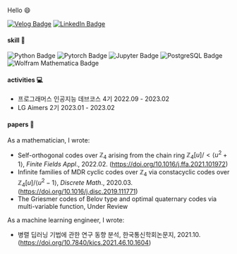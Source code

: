 Hello :smile:

[![Velog Badge](https://img.shields.io/badge/Velog-20C997?style=flat-square&logo=Velog&logoColor=white)](https://velog.io/@bandi12)
[![LinkedIn Badge](https://img.shields.io/badge/LinkedIn-Profile-informational?style=flat&logo=linkedin&logoColor=white&color=0D76A8)](https://www.linkedin.com/in/nayoungHan)

#### skill :wrench:
![Python Badge](https://img.shields.io/badge/Python-3776AB?style=flat-square&logo=Python&logoColor=white)
![Pytorch Badge](https://img.shields.io/badge/Pytorch-EE4C2C?style=flat-square&logo=Pytorch&logoColor=white)
![Jupyter Badge](https://img.shields.io/badge/Jupyter-F37626?style=flat-square&logo=Jupyter&logoColor=white)
![PostgreSQL Badge](https://img.shields.io/badge/PostgreSQL-4169E1?style=flat-square&logo=PostgreSQL&logoColor=white)
![Wolfram Mathematica Badge](https://img.shields.io/badge/WolframMathematica-DD1100?style=flat-square&logo=WolframMathematica&logoColor=white)





#### activities :computer:
- 프로그래머스 인공지능 데브코스 4기 2022.09 - 2023.02
- LG Aimers 2기 2023.01 - 2023.02

#### papers :page_facing_up:	
As a mathematician, I wrote:
- Self-orthogonal codes over $\mathbb{Z}_4$ arising from the chain ring $\mathbb{Z}_4[u]/<\langle u^2+1 \rangle$, *Finite Fields Appl*., 2022.02.
(https://doi.org/10.1016/j.ffa.2021.101972)
- Infinite families of MDR cyclic codes over $\mathbb{Z}_4$ via constacyclic codes over $\mathbb{Z}_4[u]/ \langle u^2-1 \rangle$, *Discrete Math*., 2020.03.
(https://doi.org/10.1016/j.disc.2019.111771)
- The Griesmer codes of Belov type and optimal quaternary codes via multi-variable function, Under Review

As a machine learning engineer, I wrote:
- 병렬 딥러닝 기법에 관한 연구 동향 분석, 한국통신학회논문지, 2021.10.
 (https://doi.org/10.7840/kics.2021.46.10.1604)
